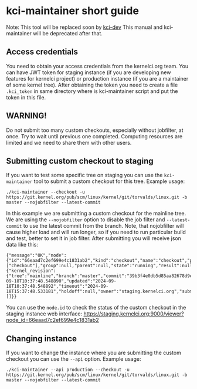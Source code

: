 # kci-maintainer short guide

Note: This tool will be replaced soon by [kci-dev](https://github.com/kernelci/kci-dev)
This manual and kci-maintainer will be deprecated after that.

## Access credentials

You need to obtain your access credentials from the kernelci.org team. You can have JWT token for staging instance (if you are developing new features for kernelci project) or production instance (if you are a maintainer of some kernel tree).
After obtaining the token you need to create a file `.kci_token` in same directory where is kci-maintainer script and put the token in this file.

## WARNING!

Do not submit too many custom checkouts, especially without jobfilter, at once. Try to wait until previous one completed. Computing resources are limited and we need to share them with other users.

## Submitting custom checkout to staging 

If you want to test some specific tree on staging you can use the `kci-maintainer` tool to submit a custom checkout for this tree.
Example usage:

```
./kci-maintainer --checkout -u https://git.kernel.org/pub/scm/linux/kernel/git/torvalds/linux.git -b master --nojobfilter --latest-commit
```
In this example we are submitting a custom checkout for the mainline tree. We are using the `--nojobfilter` option to disable the job filter and `--latest-commit` to use the latest commit from the branch.
Note, that nojobfilter will cause higher load and will run longer, so if you need to run particular build and test, better to set it in job filter.
After submitting you will receive json data like this:

```
{"message":"OK","node":{"id":"66eaad7c2ef699e4c1831ab2","kind":"checkout","name":"checkout","path":["checkout"],"group":null,"parent":null,"state":"running","result":null,"artifacts":null,"data":{"kernel_revision":{"tree":"mainline","branch":"master","commit":"39b3f4e0db5d85aa82678d9e7bc59f5e56667e2e","url":"https://git.kernel.org/pub/scm/linux/kernel/git/torvalds/linux.git"}},"debug":null,"jobfilter":null,"created":"2024-09-18T10:37:48.548890","updated":"2024-09-18T10:37:48.548892","timeout":"2024-09-18T15:37:48.533181","holdoff":null,"owner":"staging.kernelci.org","submitter":"user:denys@denys.com","treeid":"7196cb21c5c847de1eb571a70f4b456cce834776778d0f869fc66b2e28ed69b6","user_groups":[]}}
```

You can use the `node.id` to check the status of the custom checkout in the staging instance web interface: https://staging.kernelci.org:9000/viewer?node_id=66eaad7c2ef699e4c1831ab2

## Changing instance

If you want to change the instance where you are submitting the custom checkout you can use the `--api` option. Example usage:

```
./kci-maintainer --api production --checkout -u https://git.kernel.org/pub/scm/linux/kernel/git/torvalds/linux.git -b master --nojobfilter --latest-commit
```


